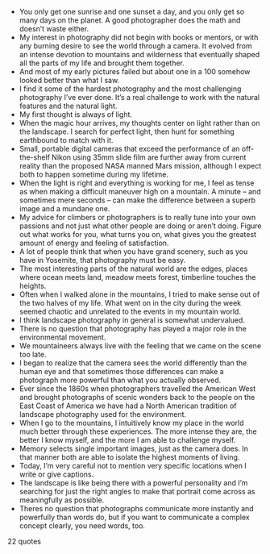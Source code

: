  - You only get one sunrise and one sunset a day, and you only get so many days on the planet. A good photographer does the math and doesn’t waste either.
 - My interest in photography did not begin with books or mentors, or with any burning desire to see the world through a camera. It evolved from an intense devotion to mountains and wilderness that eventually shaped all the parts of my life and brought them together.
 - And most of my early pictures failed but about one in a 100 somehow looked better than what I saw.
 - I find it some of the hardest photography and the most challenging photography I’ve ever done. It’s a real challenge to work with the natural features and the natural light.
 - My first thought is always of light.
 - When the magic hour arrives, my thoughts center on light rather than on the landscape. I search for perfect light, then hunt for something earthbound to match with it.
 - Small, portable digital cameras that exceed the performance of an off-the-shelf Nikon using 35mm slide film are further away from current reality than the proposed NASA manned Mars mission, although I expect both to happen sometime during my lifetime.
 - When the light is right and everything is working for me, I feel as tense as when making a difficult maneuver high on a mountain. A minute – and sometimes mere seconds – can make the difference between a superb image and a mundane one.
 - My advice for climbers or photographers is to really tune into your own passions and not just what other people are doing or aren’t doing. Figure out what works for you, what turns you on, what gives you the greatest amount of energy and feeling of satisfaction.
 - A lot of people think that when you have grand scenery, such as you have in Yosemite, that photography must be easy.
 - The most interesting parts of the natural world are the edges, places where ocean meets land, meadow meets forest, timberline touches the heights.
 - Often when I walked alone in the mountains, I tried to make sense out of the two halves of my life. What went on in the city during the week seemed chaotic and unrelated to the events in my mountain world.
 - I think landscape photography in general is somewhat undervalued.
 - There is no question that photography has played a major role in the environmental movement.
 - We mountaineers always live with the feeling that we came on the scene too late.
 - I began to realize that the camera sees the world differently than the human eye and that sometimes those differences can make a photograph more powerful than what you actually observed.
 - Ever since the 1860s when photographers travelled the American West and brought photographs of scenic wonders back to the people on the East Coast of America we have had a North American tradition of landscape photography used for the environment.
 - When I go to the mountains, I intuitively know my place in the world much better through these experiences. The more intense they are, the better I know myself, and the more I am able to challenge myself.
 - Memory selects single important images, just as the camera does. In that manner both are able to isolate the highest moments of living.
 - Today, I’m very careful not to mention very specific locations when I write or give captions.
 - The landscape is like being there with a powerful personality and I’m searching for just the right angles to make that portrait come across as meaningfully as possible.
 - Theres no question that photographs communicate more instantly and powerfully than words do, but if you want to communicate a complex concept clearly, you need words, too.

22 quotes